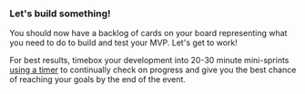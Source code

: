 ### Let's build something!

You should now have a backlog of cards on your board representing what you need to do to build and test your MVP. Let's get to work!

For best results, timebox your development into 20-30 minute mini-sprints [using a timer](https://www.google.com/#q=timer) to continually check on progress and give you the best chance of reaching your goals by the end of the event.
